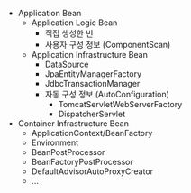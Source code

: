 * Application Bean
  * Application Logic Bean
    * 직접 생성한 빈
    * 사용자 구성 정보 (ComponentScan)
  * Application Infrastructure Bean
    * DataSource
    * JpaEntityManagerFactory
    * JdbcTransactionManager
    * 자동 구성 정보 (AutoConfiguration)
      * TomcatServletWebServerFactory
      * DispatcherServlet
* Container Infrastructure Bean
  * ApplicationContext/BeanFactory
  * Environment
  * BeanPostProcessor
  * BeanFactoryPostProcessor
  * DefaultAdvisorAutoProxyCreator
  * ...